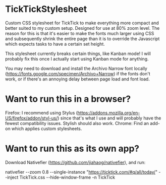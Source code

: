 # TickTickStylesheet
Custom CSS stylesheet for TickTick to make everything more compact and better suited to my custom setup. Designed for use at 80% zoom level. The reason for this is that it's easier to make the fonts much larger using CSS and subsequently shrink the entire page than it is to override the Javascript which expects tasks to have a certain set height.

This stylesheet currently breaks certain things, like Kanban mode! I will probably fix this once I actually start using Kanban mode for anything.

You may need to download and install the Archivo Narrow font locally (https://fonts.google.com/specimen/Archivo+Narrow) if the fonts don't work, or if there's an annoying delay between page load and font load.

# Want to run this in a browser?

Firefox: I recommend using Stylus (https://addons.mozilla.org/en-US/firefox/addon/styl-us/) since that's what I use and will probably have the fewest compatibility issues. Stylish should also work.
Chrome: Find an add-on which applies custom stylesheets.

# Want to run this as its own app?
Download Nativefier (https://github.com/jiahaog/nativefier), and run:

nativefier --zoom 0.8 --single-instance "https://ticktick.com/#q/all/today/" --inject TickTick.css  --hide-window-frame -n TickTick
